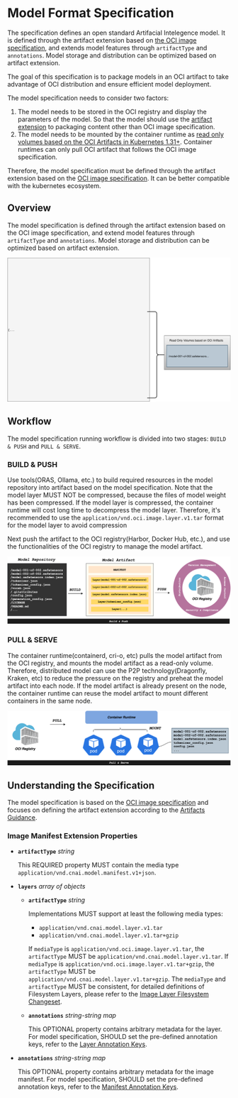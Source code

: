 # Model Format Specification

The specification defines an open standard Artifacial Intelegence model. It is defined through the artifact extension based on [the OCI image specification](https://github.com/opencontainers/image-spec/blob/main/spec.md#image-format-specification), and extends model features through `artifactType` and `annotations`. Model storage and distribution can be optimized based on artifact extension.

The goal of this specification is to package models in an OCI artifact to take advantage of OCI distribution and ensure efficient model deployment.

The model specification needs to consider two factors:

1. The model needs to be stored in the OCI registry and display the parameters of the model. So that the model should use
   the [artifact extension](https://github.com/opencontainers/image-spec/blob/main/artifacts-guidance.md) to
   packaging content other than OCI image specification.
2. The model needs to be mounted by the container runtime as
   [read only volumes based on the OCI Artifacts in Kubernetes 1.31+](https://kubernetes.io/blog/2024/08/16/kubernetes-1-31-image-volume-source/).
   Container runtimes can only pull OCI artifact that follows the OCI image specification.

Therefore, the model specification must be defined through the artifact extension based on the [OCI image specification](https://github.com/opencontainers/image-spec/blob/main/spec.md#image-format-specification). It can be better compatible with the kubernetes ecosystem.

## Overview

The model specification is defined through the artifact extension based on the OCI image specification, and extend model features through `artifactType` and `annotations`. Model storage and distribution can be optimized based on artifact extension.

![manifest](./img/manifest.svg)

## Workflow

The model specification running workflow is divided into two stages: `BUILD & PUSH` and `PULL & SERVE`.

### BUILD & PUSH

Use tools(ORAS, Ollama, etc.) to build required resources in the model repository into artifact based on the model specification. Note that the model layer MUST NOT be compressed, because the files of model weight has been compressed. If the model layer is compressed, the container runtime will cost long time to decompress the model layer. Therefore, it's recommended to use the `application/vnd.oci.image.layer.v1.tar` format for the model layer to avoid compression

Next push the artifact to the OCI registry(Harbor, Docker Hub, etc.), and use the functionalities of the OCI registry to manage the model artifact.

![build-push](./img/build-and-push.png)

### PULL & SERVE

The container runtime(containerd, cri-o, etc) pulls the model artifact from the OCI registry, and mounts the model artifact as a read-only volume. Therefore, distributed model can use the P2P technology(Dragonfly, Kraken, etc) to reduce the pressure on the registry and preheat the model artifact into each node. If the model artifact is already present on the node, the container runtime can reuse the model artifact to mount different containers in the same node.

![pull-serve](./img/pull-and-serve.png)

## Understanding the Specification

The model specification is based on the [OCI image specification](https://github.com/opencontainers/image-spec/blob/main/spec.md) and focuses on defining the artifact extension according to the [Artifacts Guidance](https://github.com/opencontainers/image-spec/blob/main/artifacts-guidance.md).

### Image Manifest Extension Properties

- **`artifactType`** _string_

  This REQUIRED property MUST contain the media type `application/vnd.cnai.model.manifest.v1+json`.

- **`layers`** _array of objects_

  - **`artifactType`** _string_

    Implementations MUST support at least the following media types:

    - `application/vnd.cnai.model.layer.v1.tar`
    - `application/vnd.cnai.model.layer.v1.tar+gzip`

    If `mediaType` is `application/vnd.oci.image.layer.v1.tar`, the `artifactType` MUST be `application/vnd.cnai.model.layer.v1.tar`. If `mediaType` is `application/vnd.oci.image.layer.v1.tar+gzip`, the `artifactType` MUST be `application/vnd.cnai.model.layer.v1.tar+gzip`. The `mediaType` and `artifactType` MUST be consistent, for detailed definitions of Filesystem Layers, please refer to the [Image Layer Filesystem Changeset](https://github.com/opencontainers/image-spec/blob/main/layer.md).

  - **`annotations`** _string-string map_

    This OPTIONAL property contains arbitrary metadata for the layer. For model specification, SHOULD set the pre-defined annotation keys, refer to the [Layer Annotation Keys](./annotations.md#layer-annotation-keys).

- **`annotations`** _string-string map_

  This OPTIONAL property contains arbitrary metadata for the image manifest. For model specification, SHOULD set the pre-defined annotation keys, refer to the [Manifest Annotation Keys](./annotations.md#manifest-annotation-keys).
